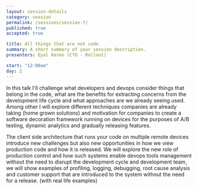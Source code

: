 ```yaml
---
layout: session-details
category: session
permalink: /sessions/session-7/
published: true
accepted: true

title: All things that are not code
summary: A short summary of your session description.
presenters: Eyal Keren (CTO - Rollout)

start: "12:00am"
day: 2
---
```

In this talk I'll  challenge what developers and devops consider things that belong in the code, what are the benefits for extracting concerns from the development life cycle and what approaches are we already seeing used.
Among other I will explore different techniques companies are already taking (home grown solutions) and motivation for companies to create a software decoration framework running on devices for the purposes of A/B testing, 
dynamic analytics and gradually releasing features. 

The client side architecture that runs your code on multiple remote devices introduce new challenges but also new opportunities in how we view production code and how it is released. 
We will explore the new role of production control and how such systems enable devops tools management without the need to disrupt the development cycle and development team, 
we will show examples of profiling, logging, debugging, root cause analysis and customer support that are introduced to the system without the need for a release. (with real life examples) 
